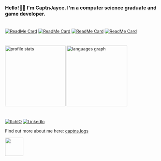 <h3>
  Hello!👋🏻 I'm CaptnJayce. I'm a computer science graduate and game developer.
</h3>

#
 
[![ReadMe Card](https://github-readme-stats.vercel.app/api/pin/?username=captnjayce&repo=falling-sand&hide_border=true&theme=rose_pine&bg_color=00000000)](https://github.com/captnjayce/falling-sand)
[![ReadMe Card](https://github-readme-stats.vercel.app/api/pin/?username=captnjayce&repo=dimentia&hide_border=true&theme=rose_pine&bg_color=00000000)](https://github.com/captnjayce/dimentia)
[![ReadMe Card](https://github-readme-stats.vercel.app/api/pin/?username=captnjayce&repo=infinite-caves&hide_border=true&theme=rose_pine&bg_color=00000000)](https://github.com/CaptnJayce/infinite-caves)
[![ReadMe Card](https://github-readme-stats.vercel.app/api/pin/?username=captnjayce&repo=portfolio-website&hide_border=true&theme=rose_pine&bg_color=00000000)](https://github.com/captnjayce/portfolio-website)

#

<div align ="left">
  <img src="https://github-readme-stats.vercel.app/api?username=captnjayce&theme=rose_pine&hide_border=true&bg_color=00000000"alt="profile stats" height="200"/>
  <img src="https://github-readme-stats.vercel.app/api/top-langs?username=CaptnJayce&locale=en&hide_title=false&hide_border=true&layout=compact&langs_count=8&theme=rose_pine&exclude_repo=dotfiles&bg_color=00000000&order=2"alt="languages graph" height="200"/>
</div>

#

[![ItchIO](https://img.shields.io/badge/ItchIO-black?style=flat-square&logo=itch.io)](https://captnjayce.itch.io/)
[![LinkedIn](https://img.shields.io/badge/LinkedIn-black?style=flat-square&logo=linkedin)](https://www.linkedin.com/in/jc444/)

<p> Find out more about me here: <a href="https://portfolio-website-six-omega-73.vercel.app/">captns.logs</a></p> 

<img src="https://media1.tenor.com/m/89MPCBQDPKYAAAAd/plink-nerd.gif" width="60px">
